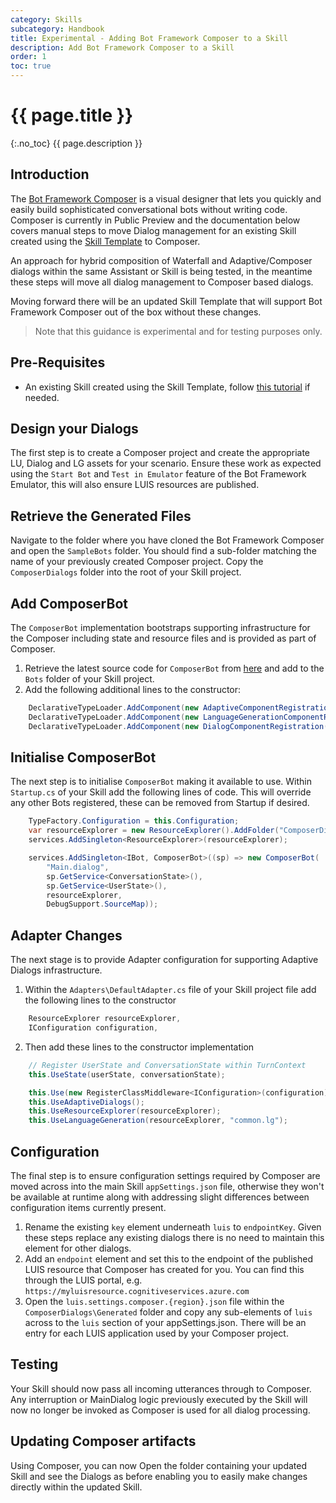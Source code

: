 ```yaml
---
category: Skills
subcategory: Handbook
title: Experimental - Adding Bot Framework Composer to a Skill
description: Add Bot Framework Composer to a Skill
order: 1
toc: true
---
```


# {{ page.title }}
{:.no_toc}
{{ page.description }}

## Introduction

The [Bot Framework Composer](https://aka.ms/bfcomposer) is a visual designer that lets you quickly and easily build sophisticated conversational bots without writing code. Composer is currently in Public Preview and the documentation below covers manual steps to move Dialog management for an existing Skill created using the [Skill Template](https://microsoft.github.io/botframework-solutions/skills/tutorials/create-skill/csharp/1-intro/) to Composer.

An approach for hybrid composition of Waterfall and Adaptive/Composer dialogs within the same Assistant or Skill is being tested, in the meantime these steps will move all dialog management to Composer based dialogs.

Moving forward there will be an updated Skill Template that will support Bot Framework Composer out of the box without these changes.

> Note that this guidance is experimental and for testing purposes only.

## Pre-Requisites

- An existing Skill created using the Skill Template, follow [this tutorial](https://microsoft.github.io/botframework-solutions/skills/tutorials/create-skill/csharp/1-intro/) if needed.

## Design your Dialogs

The first step is to create a Composer project and create the appropriate LU, Dialog and LG assets for your scenario. Ensure these work as expected using the `Start Bot` and `Test in Emulator` feature of the Bot Framework Emulator, this will also ensure LUIS resources are published.

## Retrieve the Generated Files

Navigate to the folder where you have cloned the Bot Framework Composer and open the `SampleBots` folder. You should find a sub-folder matching the name of your previously created Composer project. Copy the `ComposerDialogs` folder into the root of your Skill project.

## Add ComposerBot

The `ComposerBot` implementation bootstraps supporting infrastructure for the Composer including state and resource files and is provided as part of Composer.

1. Retrieve the latest source code for `ComposerBot` from [here](https://github.com/microsoft/BotFramework-Composer/blob/stable/BotProject/CSharp/ComposerBot.cs) and add to the `Bots` folder of your Skill project.
2. Add the following additional lines to the constructor:

```csharp
    DeclarativeTypeLoader.AddComponent(new AdaptiveComponentRegistration());
    DeclarativeTypeLoader.AddComponent(new LanguageGenerationComponentRegistration());
    DeclarativeTypeLoader.AddComponent(new DialogComponentRegistration());
```

## Initialise ComposerBot

The next step is to initialise `ComposerBot` making it available to use. Within `Startup.cs` of your Skill add the following lines of code. This will override any other Bots registered, these can be removed from Startup if desired.

```csharp
    TypeFactory.Configuration = this.Configuration;
    var resourceExplorer = new ResourceExplorer().AddFolder("ComposerDialogs");
    services.AddSingleton<ResourceExplorer>(resourceExplorer);

    services.AddSingleton<IBot, ComposerBot>((sp) => new ComposerBot(
        "Main.dialog",
        sp.GetService<ConversationState>(),
        sp.GetService<UserState>(),
        resourceExplorer,
        DebugSupport.SourceMap));
```

## Adapter Changes

The next stage is to provide Adapter configuration for supporting Adaptive Dialogs infrastructure.

1. Within the `Adapters\DefaultAdapter.cs` file of your Skill project file add the following lines to the constructor 

```csharp
    ResourceExplorer resourceExplorer,
    IConfiguration configuration,
```

2. Then add these lines to the constructor implementation

```csharp
    // Register UserState and ConversationState within TurnContext
    this.UseState(userState, conversationState);

    this.Use(new RegisterClassMiddleware<IConfiguration>(configuration));
    this.UseAdaptiveDialogs();
    this.UseResourceExplorer(resourceExplorer);
    this.UseLanguageGeneration(resourceExplorer, "common.lg");
```

## Configuration

The final step is to ensure configuration settings required by Composer are moved across into the main Skill `appSettings.json` file, otherwise they won't be available at runtime along with addressing slight differences between configuration items currently present.

1. Rename the existing `key` element underneath `luis` to `endpointKey`. Given these steps replace any existing dialogs there is no need to maintain this element for other dialogs.
2. Add an `endpoint` element and set this to the endpoint of the published LUIS resource that Composer has created for you. You can find this through the LUIS portal, e.g. `https://myluisresource.cognitiveservices.azure.com`
3. Open the `luis.settings.composer.{region}.json` file within the `ComposerDialogs\Generated` folder and copy any sub-elements of `luis` across to the `luis` section of your appSettings.json. There will be an entry for each LUIS application used by your Composer project.

## Testing

Your Skill should now pass all incoming utterances through to Composer. Any interruption or MainDialog logic previously executed by the Skill will now no longer be invoked as Composer is used for all dialog processing.

## Updating Composer artifacts

Using Composer, you can now Open the folder containing your updated Skill and see the Dialogs as before enabling you to easily make changes directly within the updated Skill.
